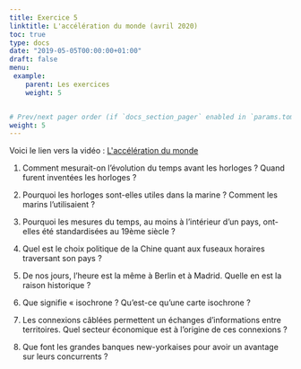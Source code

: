 ```yaml
---
title: Exercice 5
linktitle: L'accélération du monde (avril 2020)
toc: true
type: docs
date: "2019-05-05T00:00:00+01:00"
draft: false
menu:
 example:
    parent: Les exercices
    weight: 5


# Prev/next pager order (if `docs_section_pager` enabled in `params.toml`)
weight: 5
---
```


Voici le lien vers la vidéo : [L'accélération du monde](https://www.youtube.com/watch?v=CRxij6zP81Q)


1) Comment mesurait-on l’évolution du temps avant les horloges ? Quand furent inventées les horloges ?


2) Pourquoi les horloges sont-elles utiles dans la marine ? Comment les marins l’utilisaient ? 


3) Pourquoi les mesures du temps, au moins à l’intérieur d’un pays, ont-elles été standardisées au 19ème siècle ?


4) Quel est le choix politique de la Chine quant aux fuseaux horaires traversant son pays ?


5) De nos jours, l’heure est la même à Berlin et à Madrid. Quelle en est la raison historique ?


6) Que signifie « isochrone ? Qu’est-ce qu’une carte isochrone ? 


7) Les connexions câblées permettent un échanges d’informations entre territoires. Quel secteur économique est à l’origine de ces connexions ?


8) Que font les grandes banques new-yorkaises pour avoir un avantage sur leurs concurrents ? 


